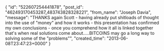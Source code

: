  {
   "id": "522607254441878",
   "post_id": "462493170453287_483743828328221",
   "from_name": "Joseph Davia",
   "message": "THANKS again Scott - having already put shitloads of thought into the use of \"money\" and how it works - this presentation has confirmed my own conclusions - once you comprehend how it all is linked together that's when real solutions come about.....BITCOINS may go a long way to solving some of the \"problems\"",
   "created_time": "2013-06-08T23:47:23+0000"
 }
